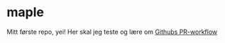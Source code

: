 # maple
Mitt første repo, yei!
Her skal jeg teste og lære om [Githubs PR-workflow](https://docs.github.com/en/get-started/start-your-journey/hello-world)
